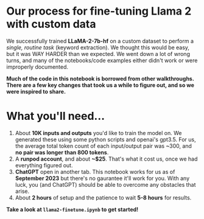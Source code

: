 # Our process for fine-tuning Llama 2 with custom data

We successfully trained **LLaMA-2-7b-hf** on a custom dataset to perform a *single, routine task* (keyword extraction). We thought this would be easy, but it was WAY HARDER than we expected. We went down a lot of wrong turns, and many of the notebooks/code examples either didn't work or were improperly documented. 

**Much of the code in this notebook is borrowed from other walkthroughs. There are a few key changes that took us a while to figure out, and so we were inspired to share.**

# What you'll need...

1. About **10K inputs and outputs** you'd like to train the model on. We generated these using some python scripts and openai's gpt3.5. For us, the average total token count of each input/output pair was ~300, and **no pair was longer than 800 tokens**.
2. A **runpod account**, and about **~$25**. That's what it cost us, once we had everything figured out. 
3. **ChatGPT** open in another tab. This notebook works for us as of **September 2023** but there's no gaurantee it'll work for you. With any luck, you (and ChatGPT) should be able to overcome any obstacles that arise. 
4. About **2 hours** of setup and the patience to wait **5-8 hours** for results.

**Take a look at ```llama2-finetune.ipynb``` to  get started!**
